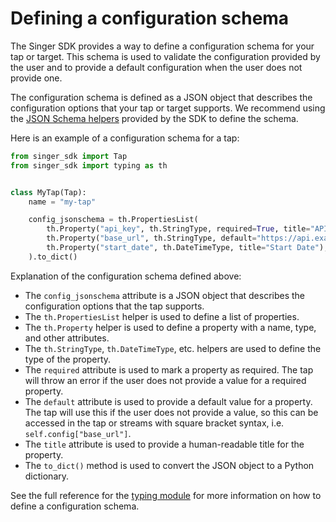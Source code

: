 # Defining a configuration schema

The Singer SDK provides a way to define a configuration schema for your tap or target. This schema is used to validate the configuration provided by the user and to provide a default configuration when the user does not provide one.

The configuration schema is defined as a JSON object that describes the configuration options that your tap or target supports. We recommend using the [JSON Schema helpers](../typing.rst) provided by the SDK to define the schema.

Here is an example of a configuration schema for a tap:

```python
from singer_sdk import Tap
from singer_sdk import typing as th


class MyTap(Tap):
    name = "my-tap"

    config_jsonschema = th.PropertiesList(
        th.Property("api_key", th.StringType, required=True, title="API Key"),
        th.Property("base_url", th.StringType, default="https://api.example.com", title="Base URL"),
        th.Property("start_date", th.DateTimeType, title="Start Date"),
    ).to_dict()
```

Explanation of the configuration schema defined above:

- The `config_jsonschema` attribute is a JSON object that describes the configuration options that the tap supports.
- The `th.PropertiesList` helper is used to define a list of properties.
- The `th.Property` helper is used to define a property with a name, type, and other attributes.
- The `th.StringType`, `th.DateTimeType`, etc. helpers are used to define the type of the property.
- The `required` attribute is used to mark a property as required. The tap will throw an error if the user does not provide a value for a required property.
- The `default` attribute is used to provide a default value for a property. The tap will use this if the user does not provide a value, so this can be accessed in the tap or streams with square bracket syntax, i.e. `self.config["base_url"]`.
- The `title` attribute is used to provide a human-readable title for the property.
- The `to_dict()` method is used to convert the JSON object to a Python dictionary.

See the full reference for the [typing module](../typing.rst) for more information on how to define a configuration schema.

